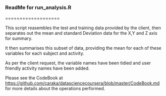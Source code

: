 ### ReadMe for run_analysis.R
===================

This script reasembles the test and training data provided by the client, then separates out the mean and standard Deviation data for the X,Y and Z axis for summary.

It then summarises this subset of data, providing the mean for each of these variables for each subject and activity.

As per the client request, the variable names have been tidied and user friendly activity names have been added.

Please see the CodeBook at <https://github.com/caraka/datasciencecoursera/blob/master/CodeBook.md> for more details about the operations performed.
